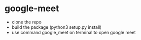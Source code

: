 # google-meet

- clone the repo
- build the package (python3 setup.py install)
- use command google_meet on terminal to open google meet
